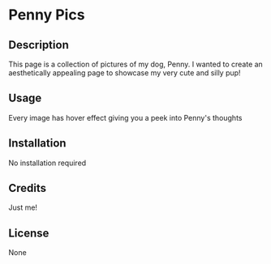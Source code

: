 # Penny Pics

## Description
This page is a collection of pictures of my dog, Penny. I wanted to create an aesthetically appealing page to showcase my very cute and silly pup!

## Usage 
Every image has hover effect giving you a peek into Penny's thoughts

## Installation
No installation required

## Credits
Just me!

## License
None
